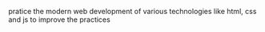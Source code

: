 pratice the modern web development of various technologies like html, css and js to improve the practices 
